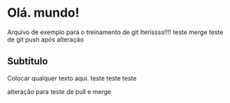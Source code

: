 # Olá. mundo!

Arquivo de exemplo para o treinamento de git Iterissss!!!!
teste merge
teste de git push após alteração
## Subtítulo

Colocar qualquer texto aqui. teste teste teste



alteração para teste de pull e merge
